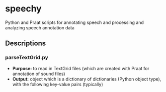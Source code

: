 speechy
=======

Python and Praat scripts for annotating speech and processing and analyzing speech annotation data

## Descriptions

### parseTextGrid.py

* **Purpose:** to read in TextGrid files (which are created with Praat for annotation of sound files)
* **Output:** object which is a dictionary of dictionaries (Python object type), with the following key-value pairs (typically)
